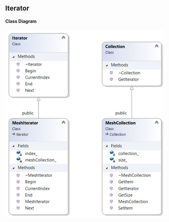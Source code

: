 ## Iterator

#### Class Diagram 
![Class Diagram](https://github.com/jayavardhanravi/DesignPatterns/blob/master/Iterator/ClassDiagram.png)